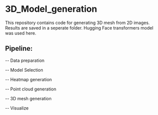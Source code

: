 # 3D_Model_generation
This repository contains code for generating 3D mesh from 2D images. Results are saved in a seperate folder.
Hugging Face transformers model was used here.
## Pipeline:
-- Data preparation 

-- Model Selection  

-- Heatmap generation  

-- Point cloud generation  

-- 3D mesh generation  

-- Visualize

